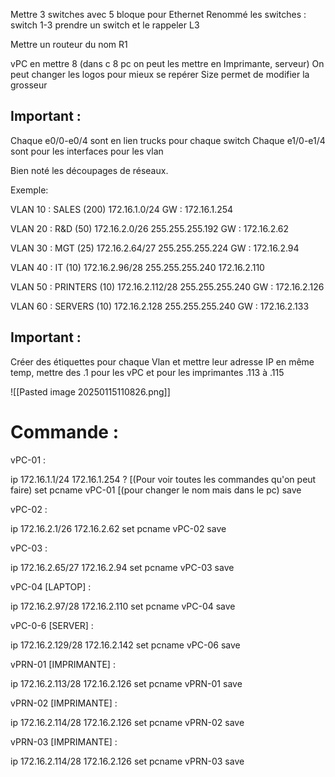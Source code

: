 



Mettre 3 switches avec 5 bloque pour Ethernet
Renommé les switches : switch 1-3
prendre un switch et le rappeler L3

Mettre un routeur du nom R1

vPC en mettre 8 (dans c 8 pc on peut les mettre en Imprimante, serveur)
On peut changer les logos pour mieux se repérer 
Size permet de modifier la grosseur 


## Important :  

Chaque e0/0-e0/4 sont en lien trucks pour chaque switch 
Chaque e1/0-e1/4 sont pour les interfaces pour les vlan


Bien noté les découpages de réseaux. 

Exemple:

VLAN 10 : SALES  (200)
172.16.1.0/24
GW : 172.16.1.254

VLAN 20 : R&D (50)
172.16.2.0/26
255.255.255.192
GW : 172.16.2.62

VLAN 30 : MGT (25)
172.16.2.64/27
255.255.255.224
GW : 172.16.2.94

VLAN 40 : IT (10)
172.16.2.96/28
255.255.255.240
172.16.2.110

VLAN 50 : PRINTERS (10)
172.16.2.112/28
255.255.255.240
GW : 172.16.2.126

VLAN 60 : SERVERS (10)
172.16.2.128
255.255.255.240
GW : 172.16.2.133


## Important :

Créer des étiquettes pour chaque Vlan et mettre leur adresse IP en même temp, mettre des .1 pour les vPC et pour les imprimantes .113 à .115 

![[Pasted image 20250115110826.png]]

# Commande :

vPC-01 :

ip 172.16.1.1/24 172.16.1.254
? [(Pour voir toutes les commandes qu'on peut faire)
set pcname vPC-01 [(pour changer le nom mais dans le pc)
save

vPC-02 :

ip 172.16.2.1/26 172.16.2.62
set pcname vPC-02 
save

vPC-03 :

ip 172.16.2.65/27 172.16.2.94
set pcname vPC-03 
save


vPC-04 [LAPTOP] :

ip 172.16.2.97/28 172.16.2.110
set pcname vPC-04 
save


vPC-0-6 [SERVER] :

ip 172.16.2.129/28 172.16.2.142
set pcname vPC-06
save


vPRN-01 [IMPRIMANTE]  :

ip 172.16.2.113/28 172.16.2.126
set pcname vPRN-01 
save

vPRN-02  [IMPRIMANTE]  :

ip 172.16.2.114/28 172.16.2.126
set pcname vPRN-02 
save

vPRN-03  [IMPRIMANTE]  :

ip 172.16.2.114/28 172.16.2.126
set pcname vPRN-03 
save






